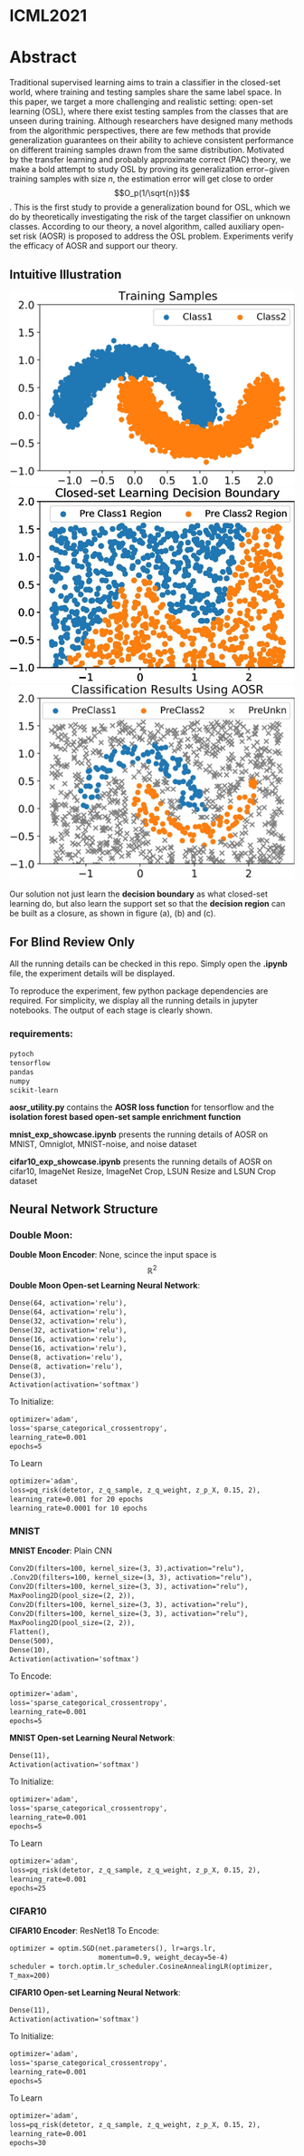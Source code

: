 # ICML2021
# Abstract
Traditional supervised learning aims to train a classifier in the closed-set world, where training and testing samples share the same label space. In this paper, we target a more challenging and realistic setting: open-set learning (OSL), where there exist testing samples from the classes that are unseen during training. 
Although researchers have designed many methods from the algorithmic perspectives, there are few methods that provide generalization guarantees on their ability to achieve consistent performance on different training samples drawn from the same distribution. Motivated by the transfer learning and probably approximate correct (PAC) theory, we make a bold attempt to study OSL by proving its generalization error$-$given  training samples with size $n$, the estimation error  will get close to order $$O_p(1/\sqrt{n})$$.
This is the first study to provide a generalization bound for OSL, which we do by theoretically investigating the risk of the target classifier on unknown classes. According to our theory, a novel algorithm, called  auxiliary open-set risk (AOSR) is proposed to address the OSL problem. Experiments verify the efficacy of AOSR and support our theory.

## Intuitive Illustration
![(a) Moon shape toy data for training](assest/moon_train_data.jpg)
![(b) Moon shape toy data close-set decision region](assest/moon_closeset_pred.jpg)
![(c) Moon shape toy data open-set decision region](assest/moon_openset_pred.jpg)

Our solution not just learn the **decision boundary** as what closed-set learning do, but also learn the support set so that the **decision region** can be built as a closure, as shown in figure (a), (b) and (c).

## For Blind Review Only
All the running details can be checked in this repo.
Simply open the **.ipynb** file, the experiment details will be displayed.


To reproduce the experiment, few python package dependencies are required.
For simplicity, we display all the running details in jupyter notebooks.
The output of each stage is clearly shown.
### requirements:
    pytoch
    tensorflow
    pandas
    numpy
    scikit-learn

**aosr_utility.py** contains the **AOSR loss function** for tensorflow and the **isolation forest based open-set sample enrichment function**

**mnist_exp_showcase.ipynb** presents the running details of AOSR on MNIST, Omniglot, MNIST-noise, and noise dataset

**cifar10_exp_showcase.ipynb** presents the running details of AOSR on cifar10, ImageNet Resize, ImageNet Crop, LSUN Resize and LSUN Crop dataset

## Neural Network Structure

### Double Moon:
**Double Moon Encoder**: None, scince the input space is $$\mathbb{R}^2$$
**Double Moon Open-set Learning Neural Network**:

```
Dense(64, activation='relu'),
Dense(64, activation='relu'),
Dense(32, activation='relu'),
Dense(32, activation='relu'),
Dense(16, activation='relu'),
Dense(16, activation='relu'),
Dense(8, activation='relu'),
Dense(8, activation='relu'),
Dense(3),
Activation(activation='softmax')
```
To Initialize:
```
optimizer='adam',
loss='sparse_categorical_crossentropy',
learning_rate=0.001
epochs=5
```
To Learn
```
optimizer='adam',
loss=pq_risk(detetor, z_q_sample, z_q_weight, z_p_X, 0.15, 2),
learning_rate=0.001 for 20 epochs
learning_rate=0.0001 for 10 epochs
```

### MNIST
**MNIST Encoder**: Plain CNN 
```
Conv2D(filters=100, kernel_size=(3, 3),activation="relu"),
.Conv2D(filters=100, kernel_size=(3, 3), activation="relu"),
Conv2D(filters=100, kernel_size=(3, 3), activation="relu"),
MaxPooling2D(pool_size=(2, 2)),
Conv2D(filters=100, kernel_size=(3, 3), activation="relu"),
Conv2D(filters=100, kernel_size=(3, 3), activation="relu"),
MaxPooling2D(pool_size=(2, 2)),
Flatten(),
Dense(500),
Dense(10),
Activation(activation='softmax')
```
To Encode:
```
optimizer='adam',
loss='sparse_categorical_crossentropy',
learning_rate=0.001
epochs=5
```
**MNIST Open-set Learning Neural Network**:
```
Dense(11),
Activation(activation='softmax')
```
To Initialize:
```
optimizer='adam',
loss='sparse_categorical_crossentropy',
learning_rate=0.001
epochs=5
```
To Learn
```
optimizer='adam',
loss=pq_risk(detetor, z_q_sample, z_q_weight, z_p_X, 0.15, 2),
learning_rate=0.001
epochs=25
```
### CIFAR10
**CIFAR10 Encoder**: ResNet18
To Encode:
```
optimizer = optim.SGD(net.parameters(), lr=args.lr,
                      momentum=0.9, weight_decay=5e-4)
scheduler = torch.optim.lr_scheduler.CosineAnnealingLR(optimizer, T_max=200)
```
**CIFAR10 Open-set Learning Neural Network**:
```
Dense(11),
Activation(activation='softmax')
```
To Initialize:
```
optimizer='adam',
loss='sparse_categorical_crossentropy',
learning_rate=0.001
epochs=5
```
To Learn
```
optimizer='adam',
loss=pq_risk(detetor, z_q_sample, z_q_weight, z_p_X, 0.15, 2),
learning_rate=0.001
epochs=30
```
